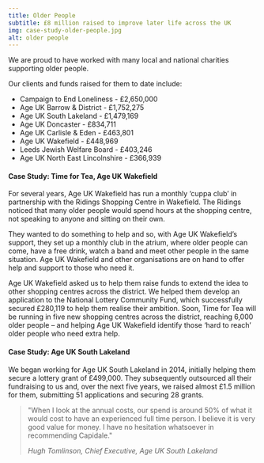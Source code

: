 ```yaml
---
title: Older People
subtitle: £8 million raised to improve later life across the UK
img: case-study-older-people.jpg
alt: older people
---
```


We are proud to have worked with many local and national charities supporting older people.

Our clients and funds raised for them to date include:

- Campaign to End Loneliness - £2,650,000
- Age UK Barrow & District - £1,752,275
- Age UK South Lakeland - £1,479,169
- Age UK Doncaster - £834,711
- Age UK Carlisle & Eden - £463,801
- Age UK Wakefield - £448,969
- Leeds Jewish Welfare Board - £403,246
- Age UK North East Lincolnshire - £366,939

#### Case Study: Time for Tea, Age UK Wakefield

For several years, Age UK Wakefield has run a monthly ‘cuppa club’ in partnership with the Ridings Shopping Centre in Wakefield. The Ridings noticed that many older people would spend hours at the shopping centre, not speaking to anyone and sitting on their own.

They wanted to do something to help and so, with Age UK Wakefield’s support, they set up a monthly club in the atrium, where older people can come, have a free drink, watch a band and meet other people in the same situation. Age UK Wakefield and other organisations are on hand to offer help and support to those who need it.

Age UK Wakefield asked us to help them raise funds to extend the idea to other shopping centres across the district. We helped them develop an application to the National Lottery Community Fund, which successfully secured £280,119 to help them realise their ambition. Soon, Time for Tea will be running in five new shopping centres across the district, reaching 6,000 older people – and helping Age UK Wakefield identify those ‘hard to reach’ older people who need extra help.

#### Case Study: Age UK South Lakeland

We began working for Age UK South Lakeland in 2014, initially helping them secure a lottery grant of £499,000. They subsequently outsourced all their fundraising to us and, over the next five years, we raised almost £1.5 million for them, submitting 51 applications and securing 28 grants.

> "When I look at the annual costs, our spend is around 50% of what it would cost to have an experienced full time person. I believe it is very good value for money. I have no hesitation whatsoever in recommending Capidale."
>
> <cite>Hugh Tomlinson, Chief Executive, Age UK South Lakeland</cite>
